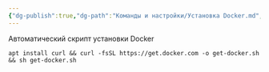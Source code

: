 ```yaml
---
{"dg-publish":true,"dg-path":"Команды и настройки/Установка Docker.md","permalink":"/komandy-i-nastrojki/ustanovka-docker/","updated":"2025-07-18T23:17:43+03:00"}
---
```


Автоматический скрипт установки Docker
```console
apt install curl && curl -fsSL https://get.docker.com -o get-docker.sh  && sh get-docker.sh
```
